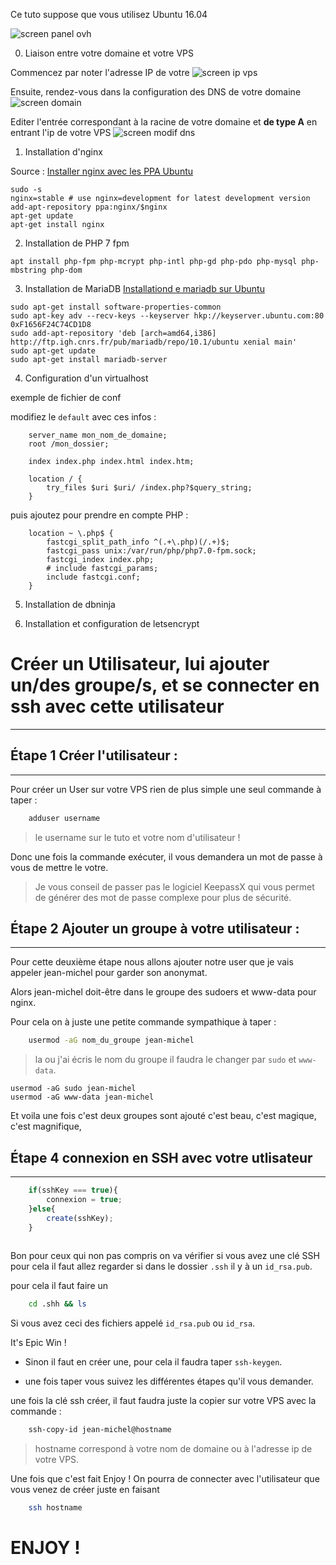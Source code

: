 Ce tuto suppose que vous utilisez Ubuntu 16.04

![screen panel ovh](http://i.imgur.com/D4nreWH.png)

0. Liaison entre votre domaine et votre VPS

Commencez par noter l'adresse IP de votre 
![screen ip vps](http://i.imgur.com/YwrUzNq.png)

Ensuite, rendez-vous dans la configuration des DNS de votre domaine
![screen domain](http://i.imgur.com/YwrUzNq.png)

Editer l'entrée correspondant à la racine de votre domaine et **de type A** en entrant l'ip de votre VPS
![screen modif dns](http://i.imgur.com/YwrUzNq.png)

1. Installation d'nginx

Source : [Installer nginx avec les PPA Ubuntu](https://www.nginx.com/resources/wiki/start/topics/tutorials/install/#official-debian-ubuntu-packages)
```
sudo -s
nginx=stable # use nginx=development for latest development version
add-apt-repository ppa:nginx/$nginx
apt-get update
apt-get install nginx
```

2. Installation de PHP 7 fpm
```
apt install php-fpm php-mcrypt php-intl php-gd php-pdo php-mysql php-mbstring php-dom
```

3. Installation de MariaDB
[Installationd e mariadb sur Ubuntu](https://downloads.mariadb.org/mariadb/repositories/#mirror=cnrs&distro=Ubuntu&distro_release=xenial--ubuntu_xenial&version=10.1)
```
sudo apt-get install software-properties-common
sudo apt-key adv --recv-keys --keyserver hkp://keyserver.ubuntu.com:80 0xF1656F24C74CD1D8
sudo add-apt-repository 'deb [arch=amd64,i386] http://ftp.igh.cnrs.fr/pub/mariadb/repo/10.1/ubuntu xenial main'
sudo apt-get update
sudo apt-get install mariadb-server
```

4. Configuration d'un virtualhost

exemple de fichier de  conf

modifiez le `default` avec ces infos :

```
    server_name mon_nom_de_domaine;
    root /mon_dossier;

    index index.php index.html index.htm;

    location / {
        try_files $uri $uri/ /index.php?$query_string;
    }
```

puis ajoutez pour prendre en compte PHP :

```
    location ~ \.php$ {
        fastcgi_split_path_info ^(.+\.php)(/.+)$;
        fastcgi_pass unix:/var/run/php/php7.0-fpm.sock;
        fastcgi_index index.php;
        # include fastcgi_params;
        include fastcgi.conf;
    }
```

5. Installation de dbninja

5. Installation et configuration de letsencrypt

# Créer un Utilisateur, lui ajouter un/des groupe/s, et se connecter en ssh avec cette utilisateur
___

## Étape 1 Créer l'utilisateur : 
____

Pour créer un User sur votre VPS rien de plus simple une seul commande à taper :

``` bash
	adduser username
```

> le username sur le tuto et votre nom d'utilisateur !

Donc une fois la commande exécuter, il vous demandera un mot de passe à vous de mettre le votre.

> Je vous conseil de passer pas le logiciel KeepassX qui vous permet de générer des mot de passe complexe pour plus de sécurité.

## Étape 2 Ajouter un groupe à votre utilisateur :
___

Pour cette deuxième étape nous allons ajouter notre user que je vais appeler jean-michel pour garder son anonymat.

Alors jean-michel doit-être dans le groupe des sudoers et www-data pour nginx.

Pour cela on à juste une petite commande sympathique à taper :

``` bash
	usermod -aG nom_du_groupe jean-michel 
```

> la ou j'ai écris le nom du groupe il faudra le changer par `sudo` et `www-data`.

```
usermod -aG sudo jean-michel
usermod -aG www-data jean-michel 
```
Et voila une fois c'est deux groupes sont ajouté c'est beau, c'est magique, c'est magnifique,


## Étape 4 connexion en SSH avec votre utlisateur

___

``` javascript
	if(sshKey === true){
		connexion = true;
	}else{
		create(sshKey);
	}
		
```

Bon pour ceux qui non pas compris on va vérifier si vous avez une clé SSH pour cela il faut allez regarder si dans le dossier `.ssh` il y à un `id_rsa.pub`.

pour cela il faut faire un 

``` bash
	cd .shh && ls
```

Si vous avez ceci des fichiers appelé  `id_rsa.pub` ou `id_rsa`.

It's Epic Win !

- Sinon il faut en créer une, pour cela il faudra taper `ssh-keygen`.

- une fois taper vous suivez les différentes étapes qu'il vous demander.


une fois la clé ssh créer, il faut faudra juste la copier sur votre VPS avec la commande :

``` bash
	ssh-copy-id jean-michel@hostname
```

> hostname correspond à votre nom de domaine ou à l'adresse ip de votre VPS.

Une fois que c'est fait Enjoy ! On pourra de connecter avec l'utilisateur que vous venez de créer juste en faisant

``` bash
	ssh hostname
```

# ENJOY !